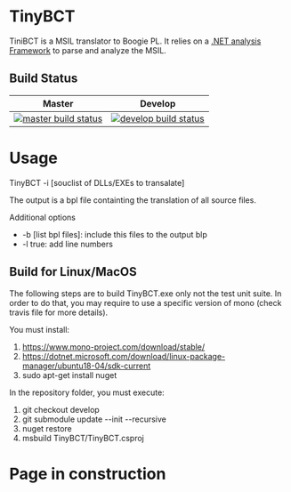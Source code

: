 # TinyBCT #

TiniBCT is a MSIL translator to Boogie PL. It relies on a [.NET analysis Framework](https://github.com/garbervetsky/analysis-net)  to parse and analyze the MSIL.

## Build Status

| Master                        | Develop                         |
|-------------------------------|---------------------------------|
| [![master build status][master]][travis] | [![develop build status][develop]][travis] |

[master]: https://travis-ci.org/m7nu3l/TinyBCT.svg?branch=master
[develop]: https://travis-ci.org/m7nu3l/TinyBCT.svg?branch=develop
[travis]: https://travis-ci.org/m7nu3l/TinyBCT

# Usage #

TinyBCT -i [souclist of DLLs/EXEs to transalate]

The output is a bpl file containting the translation of all source files.

Additional options
+ -b [list bpl files]: include this files to the output blp
+ -l true: add line numbers

## Build for Linux/MacOS

The following steps are to build TinyBCT.exe only not the test unit suite. In order to do that, you may require to use a specific version of mono (check travis file for more details).

You must install:

1. https://www.mono-project.com/download/stable/
2. https://dotnet.microsoft.com/download/linux-package-manager/ubuntu18-04/sdk-current
3. sudo apt-get install nuget

In the repository folder, you must execute:

1. git checkout develop
2. git submodule update --init --recursive
3. nuget restore
4. msbuild TinyBCT/TinyBCT.csproj


# Page in construction #
